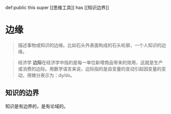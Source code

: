 def:public this super [[思维工具]] has [[知识边界]]

# 边缘

> 描述事物或知识的边缘。比如石头外表面构成的石头轮廓，一个人知识的边缘。

> 经济学 **边际**在经济学中指的是每一单位新增商品带来的效用，这就是生产或消费的边际。用数学语言来说，边际指的是自变量的变动引起因变量的变动，用微分表示为：dy/dx。


## 知识的边界

知识是有边界的，是有论域的。
